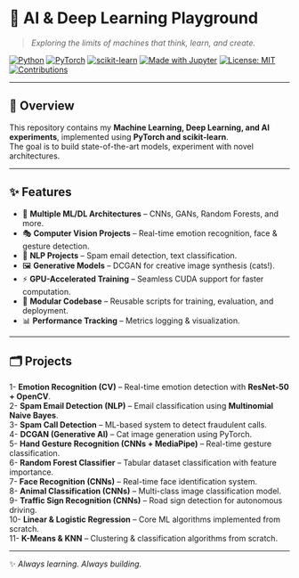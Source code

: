 # 🚀 AI & Deep Learning Playground

> *Exploring the limits of machines that think, learn, and create.*

[![Python](https://img.shields.io/badge/Python-3.11-3776AB?logo=python&logoColor=white)]()
[![PyTorch](https://img.shields.io/badge/PyTorch-2.1-EE4C2C?logo=pytorch&logoColor=white)]()
[![scikit-learn](https://img.shields.io/badge/scikit--learn-1.3.2-F7931E?logo=scikit-learn&logoColor=white)]()
[![Made with Jupyter](https://img.shields.io/badge/Made%20with-Jupyter-F37626?logo=jupyter)]()
[![License: MIT](https://img.shields.io/badge/License-MIT-green)]()
[![Contributions](https://img.shields.io/badge/Contributions-Welcome-brightgreen)]()

---

## 📌 Overview
This repository contains my **Machine Learning, Deep Learning, and AI experiments**, implemented using **PyTorch and scikit-learn**.  
The goal is to build state-of-the-art models, experiment with novel architectures.

---

## ✨ Features
- 🧠 **Multiple ML/DL Architectures** – CNNs, GANs, Random Forests, and more.  
- 🎭 **Computer Vision Projects** – Real-time emotion recognition, face & gesture detection.  
- 💬 **NLP Projects** – Spam email detection, text classification.
- 🖼️ **Generative Models** – DCGAN for creative image synthesis (cats!).  
- ⚡ **GPU-Accelerated Training** – Seamless CUDA support for faster computation.  
- 📂 **Modular Codebase** – Reusable scripts for training, evaluation, and deployment.  
- 📊 **Performance Tracking** – Metrics logging & visualization.  

---

## 🗂️ Projects

1- **Emotion Recognition (CV)** – Real-time emotion detection with **ResNet-50 + OpenCV**.  
2- **Spam Email Detection (NLP)** – Email classification using **Multinomial Naive Bayes**.  
3- **Spam Call Detection** – ML-based system to detect fraudulent calls.  
4- **DCGAN (Generative AI)** – Cat image generation using PyTorch.  
5- **Hand Gesture Recognition (CNNs + MediaPipe)** – Real-time gesture classification.  
6- **Random Forest Classifier** – Tabular dataset classification with feature importance.  
7- **Face Recognition (CNNs)** – Real-time face identification system.  
8- **Animal Classification (CNNs)** – Multi-class image classification model.  
9- **Traffic Sign Recognition (CNNs)** – Road sign detection for autonomous driving.  
10- **Linear & Logistic Regression** – Core ML algorithms implemented from scratch.  
11- **K-Means & KNN** – Clustering & classification algorithms from scratch.  

---

✨ *Always learning. Always building.*  


